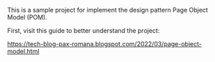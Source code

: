 This is a sample project for implement the design pattern Page Object Model (POM).

First, visit this guide to better understand the project:

https://tech-blog-pax-romana.blogspot.com/2022/03/page-object-model.html